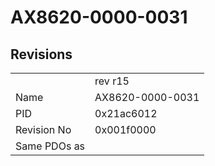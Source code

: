 # AX8620-0000-0031

## Revisions
<table>
<tr>
<td></td>
<td>rev r15</td>
</tr>
<tr>
<td>Name</td>
<td>AX8620-0000-0031</td>
</tr>
<tr>
<td>PID</td>
<td>0x21ac6012</td>
</tr>
<tr>
<td>Revision No</td>
<td>0x001f0000</td>
</tr>
<tr>
<td>Same PDOs as</td>
<td></td>
</tr>
</table>

